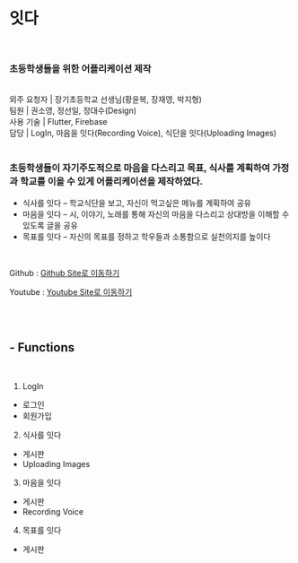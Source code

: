 # 잇다
<br/>

### 초등학생들을 위한 어플리케이션 제작

<br/>
외주 요청자 | 장기초등학교 선생님(황윤복, 장재영, 박지형)<br/>
팀원 | 권소영, 정선일, 정대수(Design) <br/>
사용 기술 | Flutter, Firebase <br/>
담당 | LogIn, 마음을 잇다(Recording Voice), 식단을 잇다(Uploading Images)
<br/><br/>

### 초등학생들이 자기주도적으로 마음을 다스리고 목표, 식사를 계획하여 가정과 학교를 이을 수 있게 어플리케이션을 제작하였다.

- 식사를 잇다 – 학교식단을 보고, 자신이 먹고싶은 메뉴를 계획하여 공유
- 마음을 잇다 – 시, 이야기, 노래를 통해 자신의 마음을 다스리고 상대방을 이해할 수 있도록 글을 공유
- 목표를 잇다 – 자신의 목표를 정하고 학우들과 소통함으로 실천의지를 높이다

<br/>

Github : [Github Site로 이동하기](https://github.com/ddo0ii/Itda_flutter)

Youtube : [Youtube Site로 이동하기]()

<br/><br/>

## - Functions

<br/>

1. LogIn
 - 로그인
 - 회원가입
2. 식사를 잇다
 - 게시판
 - Uploading Images
3. 마음을 잇다
 - 게시판
 - Recording Voice
4. 목표를 잇다
 - 게시판
